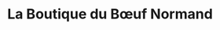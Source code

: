 ---
title: "La Boutique du Bœuf Normand"
url: /mont-saint-aignan/la-boutique-du-boeuf-normand/
shop: Metzgerei
---